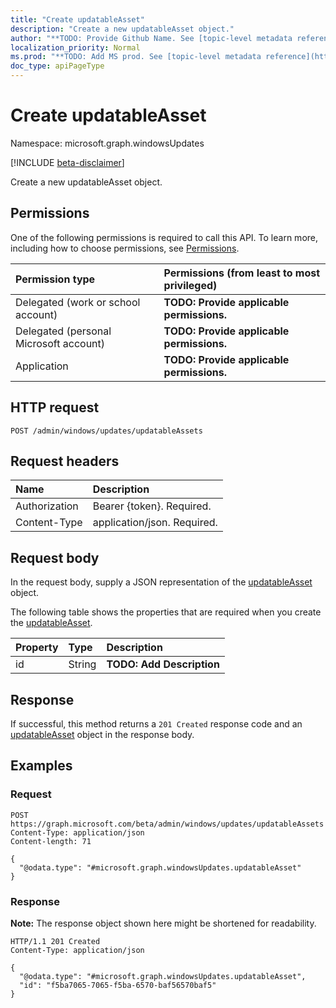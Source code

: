 ```yaml
---
title: "Create updatableAsset"
description: "Create a new updatableAsset object."
author: "**TODO: Provide Github Name. See [topic-level metadata reference](https://msgo.azurewebsites.net/add/document/guidelines/metadata.html#topic-level-metadata)**"
localization_priority: Normal
ms.prod: "**TODO: Add MS prod. See [topic-level metadata reference](https://msgo.azurewebsites.net/add/document/guidelines/metadata.html#topic-level-metadata)**"
doc_type: apiPageType
---
```


# Create updatableAsset
Namespace: microsoft.graph.windowsUpdates

[!INCLUDE [beta-disclaimer](../../includes/beta-disclaimer.md)]

Create a new updatableAsset object.

## Permissions
One of the following permissions is required to call this API. To learn more, including how to choose permissions, see [Permissions](/graph/permissions-reference).

|Permission type|Permissions (from least to most privileged)|
|:---|:---|
|Delegated (work or school account)|**TODO: Provide applicable permissions.**|
|Delegated (personal Microsoft account)|**TODO: Provide applicable permissions.**|
|Application|**TODO: Provide applicable permissions.**|

## HTTP request

<!-- {
  "blockType": "ignored"
}
-->
``` http
POST /admin/windows/updates/updatableAssets
```

## Request headers
|Name|Description|
|:---|:---|
|Authorization|Bearer {token}. Required.|
|Content-Type|application/json. Required.|

## Request body
In the request body, supply a JSON representation of the [updatableAsset](../resources/windowsupdates-updatableasset.md) object.

The following table shows the properties that are required when you create the [updatableAsset](../resources/windowsupdates-updatableasset.md).

|Property|Type|Description|
|:---|:---|:---|
|id|String|**TODO: Add Description**|



## Response

If successful, this method returns a `201 Created` response code and an [updatableAsset](../resources/windowsupdates-updatableasset.md) object in the response body.

## Examples

### Request
<!-- {
  "blockType": "request",
  "name": "create_updatableasset_from_"
}
-->
``` http
POST https://graph.microsoft.com/beta/admin/windows/updates/updatableAssets
Content-Type: application/json
Content-length: 71

{
  "@odata.type": "#microsoft.graph.windowsUpdates.updatableAsset"
}
```


### Response
**Note:** The response object shown here might be shortened for readability.
<!-- {
  "blockType": "response",
  "truncated": true,
  "@odata.type": "microsoft.graph.windowsUpdates.updatableAsset"
}
-->
``` http
HTTP/1.1 201 Created
Content-Type: application/json

{
  "@odata.type": "#microsoft.graph.windowsUpdates.updatableAsset",
  "id": "f5ba7065-7065-f5ba-6570-baf56570baf5"
}
```

